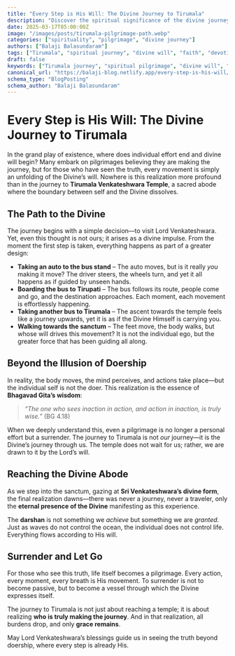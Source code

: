 ```yaml
---
title: "Every Step is His Will: The Divine Journey to Tirumala"
description: "Discover the spiritual significance of the divine journey to Tirumala. Every step taken is an act of devotion, guided by divine will."
date: 2025-03-17T05:00:00Z
image: "/images/posts/tirumala-pilgrimage-path.webp"
categories: ["spirituality", "pilgrimage", "divine journey"]
authors: ["Balaji Balasundaram"]
tags: ["Tirumala", "spiritual journey", "divine will", "faith", "devotion"]
draft: false
keywords: ["Tirumala journey", "spiritual pilgrimage", "divine will", "faith in God", "Hindu pilgrimage"]
canonical_url: "https://balaji-blog.netlify.app/every-step-is-his-will/"
schema_type: "BlogPosting"
schema_author: "Balaji Balasundaram"
---
```

# Every Step is His Will: The Divine Journey to Tirumala

In the grand play of existence, where does individual effort end and divine will begin? Many embark on pilgrimages believing they are making the journey, but for those who have seen the truth, every movement is simply an unfolding of the Divine’s will. Nowhere is this realization more profound than in the journey to **Tirumala Venkateshwara Temple**, a sacred abode where the boundary between self and the Divine dissolves.

## The Path to the Divine

The journey begins with a simple decision—to visit Lord Venkateshwara. Yet, even this thought is not ours; it arises as a divine impulse. From the moment the first step is taken, everything happens as part of a greater design:

- **Taking an auto to the bus stand** – The auto moves, but is it really *you* making it move? The driver steers, the wheels turn, and yet it all happens as if guided by unseen hands.  
- **Boarding the bus to Tirupati** – The bus follows its route, people come and go, and the destination approaches. Each moment, each movement is effortlessly happening.  
- **Taking another bus to Tirumala** – The ascent towards the temple feels like a journey upwards, yet it is as if the Divine Himself is carrying you.  
- **Walking towards the sanctum** – The feet move, the body walks, but whose will drives this movement? It is not the individual ego, but the greater force that has been guiding all along.  

## Beyond the Illusion of Doership

In reality, the body moves, the mind perceives, and actions take place—but the individual self is not the doer. This realization is the essence of **Bhagavad Gita’s wisdom**:

> *“The one who sees inaction in action, and action in inaction, is truly wise.”* (BG 4.18)

When we deeply understand this, even a pilgrimage is no longer a personal effort but a surrender. The journey to Tirumala is not *our* journey—it is the Divine’s journey through us. The temple does not wait for us; rather, we are drawn to it by the Lord’s will.

## Reaching the Divine Abode

As we step into the sanctum, gazing at **Sri Venkateshwara’s divine form**, the final realization dawns—there was never a journey, never a traveler, only the **eternal presence of the Divine** manifesting as this experience.

The **darshan** is not something we *achieve* but something we are *granted*. Just as waves do not control the ocean, the individual does not control life. Everything flows according to His will.

## Surrender and Let Go

For those who see this truth, life itself becomes a pilgrimage. Every action, every moment, every breath is His movement. To surrender is not to become passive, but to become a vessel through which the Divine expresses itself.

The journey to Tirumala is not just about reaching a temple; it is about realizing **who is truly making the journey**. And in that realization, all burdens drop, and only **grace remains**.

May Lord Venkateshwara’s blessings guide us in seeing the truth beyond doership, where every step is already His.
